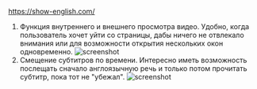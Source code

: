 ﻿https://show-english.com/

1) Функция внутреннего и внешнего просмотра видео. Удобно, когда пользователь хочет уйти со страницы, дабы ничего не отвлекало внимания или для возможности открытия нескольких окон одновременно.
![screenshot](file:///C:/Users/Taqtile/Documents/Bitbucket/RoadMap/competitors/Show-english/%D1%80%D0%B5%D0%B6%D0%B8%D0%BC%20%D0%B2%D0%B8%D0%B4%D0%B5%D0%BE.png)
2) Смещение субтитров по времени. Интересно иметь возможность послещать сначало англоязычную речь и только потом прочитать субтитр, пока тот не "убежал".
![screenshot](file:///C:/Users/Taqtile/Documents/Bitbucket/RoadMap/competitors/Show-english/%D1%81%D0%BC%D0%B5%D1%89%D0%B5%D0%BD%D0%B8%D0%B5%20%D1%81%D1%83%D0%B1%D1%82%D0%B8%D1%82%D1%80%D0%BE%D0%B2.png)
